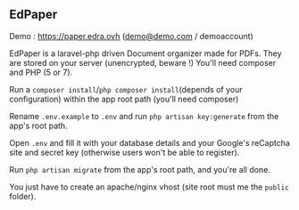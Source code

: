 ## EdPaper
Demo : https://paper.edra.ovh (demo@demo.com / demoaccount)

EdPaper is a laravel-php driven Document organizer made for PDFs. They are stored on your server (unencrypted, beware !)
You'll need composer and PHP (5 or 7).

Run a `composer install`/`php composer install`(depends of your configuration) within the app root path (you'll need composer)

Rename `.env.example` to `.env` and run `php artisan key:generate` from the app's root path.

Open `.env` and fill it with your database details and your Google's reCaptcha site and secret key (otherwise users won't be able to register).

Run `php artisan migrate` from the app's root path, and you're all done.

You just have to create an apache/nginx vhost (site root must me the `public` folder).
